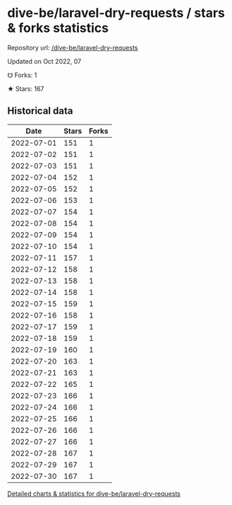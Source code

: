 # dive-be/laravel-dry-requests / stars & forks statistics

Repository url: [/dive-be/laravel-dry-requests](https://github.com/dive-be/laravel-dry-requests)

Updated on Oct 2022, 07

☋ Forks: 1

★ Stars: 167

## Historical data
| Date | Stars | Forks |
|------|-------|-------|
| 2022-07-01 | 151 | 1 | 
| 2022-07-02 | 151 | 1 | 
| 2022-07-03 | 151 | 1 | 
| 2022-07-04 | 152 | 1 | 
| 2022-07-05 | 152 | 1 | 
| 2022-07-06 | 153 | 1 | 
| 2022-07-07 | 154 | 1 | 
| 2022-07-08 | 154 | 1 | 
| 2022-07-09 | 154 | 1 | 
| 2022-07-10 | 154 | 1 | 
| 2022-07-11 | 157 | 1 | 
| 2022-07-12 | 158 | 1 | 
| 2022-07-13 | 158 | 1 | 
| 2022-07-14 | 158 | 1 | 
| 2022-07-15 | 159 | 1 | 
| 2022-07-16 | 158 | 1 | 
| 2022-07-17 | 159 | 1 | 
| 2022-07-18 | 159 | 1 | 
| 2022-07-19 | 160 | 1 | 
| 2022-07-20 | 163 | 1 | 
| 2022-07-21 | 163 | 1 | 
| 2022-07-22 | 165 | 1 | 
| 2022-07-23 | 166 | 1 | 
| 2022-07-24 | 166 | 1 | 
| 2022-07-25 | 166 | 1 | 
| 2022-07-26 | 166 | 1 | 
| 2022-07-27 | 166 | 1 | 
| 2022-07-28 | 167 | 1 | 
| 2022-07-29 | 167 | 1 | 
| 2022-07-30 | 167 | 1 | 


[Detailed charts & statistics for dive-be/laravel-dry-requests](https://reviewgithub.com/rep/dive-be/laravel-dry-requests)
